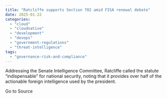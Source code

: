```yaml
---
title: "Ratcliffe supports Section 702 amid FISA renewal debate"
date: 2025-01-22
categories: 
  - "cloud"
  - "cloudnative"
  - "development"
  - "devops"
  - "government-regulations"
  - "threat-intelligence"
tags: 
  - "governance-risk-and-compliance"
---
```


Addressing the Senate Intelligence Committee, Ratcliffe called the statute “indispensable” for national security, noting that it provides over half of the actionable foreign intelligence used by the president.

Go to Source
